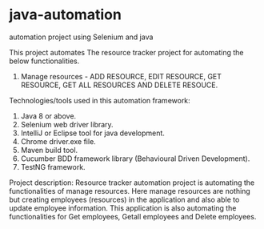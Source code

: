# java-automation
automation project using Selenium and java

This project automates The resource tracker project for automating the below functionalities.
1. Manage resources - ADD RESOURCE, EDIT RESOURCE, GET RESOURCE, GET ALL RESOURCES AND DELETE RESOUCE.

Technologies/tools used in this automation framework:
1. Java 8 or above.
2. Selenium web driver library.
3. IntelliJ or Eclipse tool for java development.
4. Chrome driver.exe file.
5. Maven build tool.
6. Cucumber BDD framework library (Behavioural Driven Development).
7. TestNG framework.

Project description:
Resource tracker automation project is automating the functionalities of manage resources. Here manage resources are nothing but
creating employees (resources) in the application and also able to update employee information. 
This application is also automating the functionalities for Get employees, Getall employees and Delete employees.


